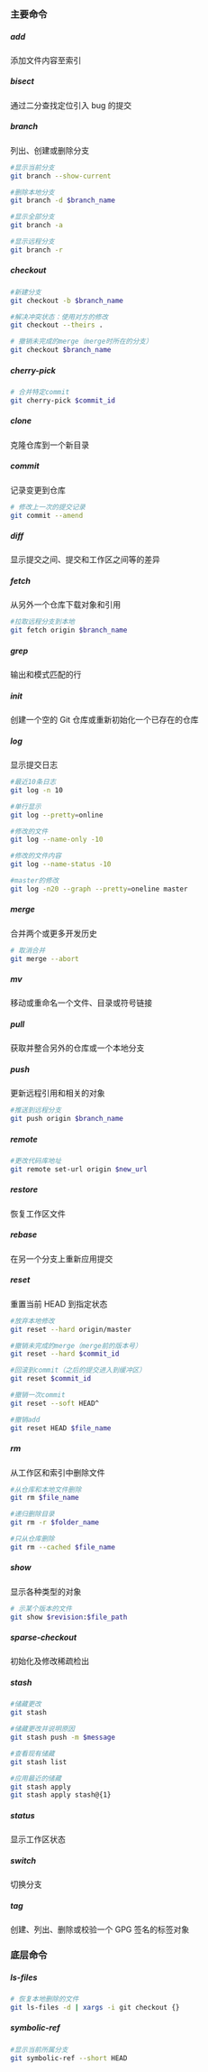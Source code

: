 ### 主要命令

##### add
添加文件内容至索引

##### bisect
通过二分查找定位引入 bug 的提交


##### branch
列出、创建或删除分支
```bash
#显示当前分支
git branch --show-current

#删除本地分支
git branch -d $branch_name

#显示全部分支
git branch -a

#显示远程分支
git branch -r
```

##### checkout
```bash
#新建分支
git checkout -b $branch_name

#解决冲突状态：使用对方的修改
git checkout --theirs . 

# 撤销未完成的merge（merge时所在的分支）
git checkout $branch_name
```

##### cherry-pick
```bash
# 合并特定commit
git cherry-pick $commit_id
```



##### clone
克隆仓库到一个新目录




##### commit
记录变更到仓库
```bash
# 修改上一次的提交记录
git commit --amend
```

##### diff
显示提交之间、提交和工作区之间等的差异

##### fetch
从另外一个仓库下载对象和引用
```bash
#拉取远程分支到本地
git fetch origin $branch_name
```



##### grep
输出和模式匹配的行

##### init
创建一个空的 Git 仓库或重新初始化一个已存在的仓库



##### log
显示提交日志
```bash
#最近10条日志
git log -n 10

#单行显示
git log --pretty=online

#修改的文件
git log --name-only -10

#修改的文件内容
git log --name-status -10

#master的修改
git log -n20 --graph --pretty=oneline master
```

##### merge
合并两个或更多开发历史
```bash
# 取消合并
git merge --abort
```




##### mv
移动或重命名一个文件、目录或符号链接


##### pull
获取并整合另外的仓库或一个本地分支

##### push
更新远程引用和相关的对象
```bash
#推送到远程分支
git push origin $branch_name
```


##### remote
```bash
#更改代码库地址
git remote set-url origin $new_url
```


##### restore
恢复工作区文件



##### rebase
在另一个分支上重新应用提交

##### reset
重置当前 HEAD 到指定状态
```bash
#放弃本地修改
git reset --hard origin/master

#撤销未完成的merge（merge前的版本号）
git reset --hard $commit_id

#回滚到commit（之后的提交进入到缓冲区）
git reset $commit_id

#撤销一次commit
git reset --soft HEAD^

#撤销add
git reset HEAD $file_name
```

##### rm
从工作区和索引中删除文件
```bash
#从仓库和本地文件删除
git rm $file_name

#递归删除目录
git rm -r $folder_name

#只从仓库删除
git rm --cached $file_name
```

##### show
显示各种类型的对象
```bash
# 示某个版本的文件
git show $revision:$file_path
```

##### sparse-checkout
初始化及修改稀疏检出


##### stash
```bash
#储藏更改
git stash

#储藏更改并说明原因
git stash push -m $message

#查看现有储藏
git stash list

#应用最近的储藏
git stash apply
git stash apply stash@{1}
```

##### status
显示工作区状态



##### switch
切换分支

##### tag
创建、列出、删除或校验一个 GPG 签名的标签对象




### 底层命令

##### ls-files
```bash
# 恢复本地删除的文件
git ls-files -d | xargs -i git checkout {}
```


##### symbolic-ref
```bash
#显示当前所属分支
git symbolic-ref --short HEAD

```




